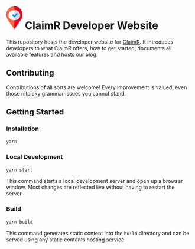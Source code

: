 # ![](static/img/icon.svg) ClaimR Developer Website

This repository hosts the developer website for [ClaimR](https://claimr.tools). It introduces developers to what ClaimR offers, how to get started, documents all available features and hosts our blog.

## Contributing

Contributions of all sorts are welcome! Every improvement is valued, even those nitpicky grammar issues you cannot stand.

## Getting Started

### Installation

```bash
yarn
```

### Local Development

```bash
yarn start
```

This command starts a local development server and open up a browser window. Most changes are reflected live without having to restart the server.

### Build

```bash
yarn build
```

This command generates static content into the `build` directory and can be served using any static contents hosting service.
